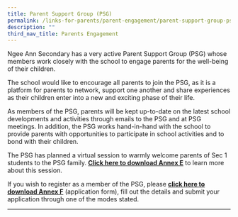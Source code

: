 ```yaml
---
title: Parent Support Group (PSG)
permalink: /links-for-parents/parent-engagement/parent-support-group-psg/
description: ""
third_nav_title: Parents Engagement
---
```

Ngee Ann Secondary has a very active Parent Support Group (PSG) whose members work closely with the school to engage parents for the well-being of their children.

The school would like to encourage all parents to join the PSG, as it is a platform for parents to network, support one another and share experiences as their children enter into a new and exciting phase of their life.

As members of the PSG, parents will be kept up-to-date on the latest school developments and activities through emails to the PSG and at PSG meetings. In addition, the PSG works hand-in-hand with the school to provide parents with opportunities to participate in school activities and to bond with their children.

The PSG has planned a virtual session to warmly welcome parents of Sec 1 students to the PSG family. **[Click here to download Annex E](/files/Annex%20E.pdf)** to learn more about this session.

If you wish to register as a member of the PSG, please **[click here to download Annex F](/files/Annex%20F.pdf)** (application form), fill out the details and submit your application through one of the modes stated.

* * *
